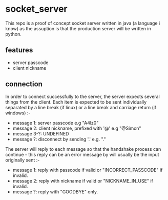 # socket_server
This repo is a proof of concept socket server written in java (a language i know) as the assuption is that the production server will be written in python.

## features

- server passcode
- client nickname

## connection

In order to connect successfully to the server, the server expects several things from the client. Each item is expected to be sent individually separated by a line break (if linux) or a line break and carriage return (if windows) :-

- message 1: server passcode e.g "A4lz0"
- message 2: client nickname, prefixed with '@' e.g "@Simon"
- message 3-?: UNDEFINED
- message ?: disconnect by sending '.' e.g. "."

The server will reply to each message so that the handshake process can continue - this reply can be an error message by will usually be the input originally sent :-

- message 1: reply with passcode if valid or "INCORRECT_PASSCODE" if invalid.
- message 2: reply with nickname if valid or "NICKNAME_IN_USE" if invalid.
- message ?: reply with "GOODBYE" only.

